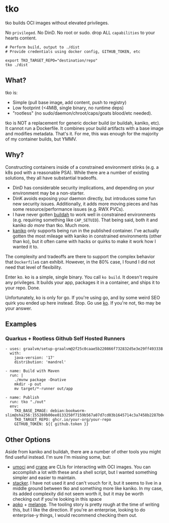# tko

tko builds OCI images without elevated privileges. 

No `privileged`.
No DinD.
No root or sudo.
drop ALL `capabilities` to your hearts content.

```
# Perform build, output to ./dist
# Provide credentials using docker config, GITHUB_TOKEN, etc

export TKO_TARGET_REPO="destination/repo"
tko ./dist
```

## What?

tko is:
- Simple (pull base image, add content, push to registry)
- Low footprint (<4MiB, single binary, no runtime deps)
- "rootless" (no sudo/daemon/chroot/caps/goats blood/etc needed).

tko is NOT a replacement for generic docker build (or buildah, kaniko, etc). It cannot run a Dockerfile. It combines your build artifacts with a base image and modifies metadata. That's it. For me, this was enough for the majority of my container builds, but YMMV.
 
## Why?

Constructing containers inside of a constrained environment stinks (e.g. a k8s pod with a reasonable PSA). While there are a number of existing solutions, they all have substantial tradeoffs.

- DinD has considerable security implications, and depending on your environment may be a non-starter.
- DinK avoids exposing your daemon directly, but introduces some fun new security issues. Additionally, it adds more moving pieces and has some resource/performance issues (e.g. RWX PVCs).
- I have never gotten [buildah](https://github.com/containers/buildah) to work well in constrained environments (e.g. requiring something like `CAP_SETUID`). That being said, both it and kaniko _do more_ than tko. Much more. 
- [kaniko](https://github.com/GoogleContainerTools/kaniko) only supports being run in the published container. I've actually gotten the most mileage with kaniko in constrained environments (other than ko), but it often came with hacks or quirks to make it work how I wanted it to.

The complexity and tradeoffs are there to support the complex behavior that `Dockerfile`s can exhibit. However, in the 80% case, I found I did not need that level of flexibility.

Enter ko. ko is a simple, single binary. You call `ko build`. It doesn't require any privileges. It builds your app, packages it in a container, and ships it to your repo. Done.

Unfortunately, ko is only for go. If you're using go, and by some weird SEO quirk you ended up here instead. Stop. Go use [ko](https://ko.build). If you're not, tko may be your answer.

## Examples

### Quarkus + Rootless Github Self Hosted Runners

```
- uses: graalvm/setup-graalvm@2f25c0caae5b220866f732832d5e3e29ff493338
  with:
    java-version: '17'
    distribution: 'mandrel'
    
- name: Build with Maven
  run: |
    ./mvnw package -Dnative
    mkdir -p out
    mv target/*-runner out/app

- name: Publish
  run: tko "./out"
  env:
    TKO_BASE_IMAGE: debian:bookworm-slim@sha256:155280b00ee0133250f7159b567a07d7cd03b1645714c3a7458b2287b0ca83cb
    TKO_TARGET_REPO: ghcr.io/your-org/your-repo
    GITHUB_TOKEN: ${{ github.token }}
```

## Other Options

Aside from kaniko and buildah, there are a number of other tools you might find useful instead. I'm sure I'm missing some, but:

- [umoci](https://umo.ci/) and [crane](https://github.com/google/go-containerregistry/blob/main/cmd/crane/README.md) are CLIs for interacting with OCI images. You can accomplish a lot with these and a shell script, but I wanted something simpler and easier to maintain.
- [stacker](https://github.com/project-stacker/stacker). I have not used it and can't vouch for it, but it seems to live in a middle ground between tko and something more like kaniko. In my case, its added complexity did not seem worth it, but it may be worth checking out if you're looking in this space
- [apko](https://github.com/chainguard-dev/apko) + [melange](https://github.com/chainguard-dev/melange). The tooling story is pretty rough at the time of writing this, but I like the direction. If you're an enterprise, looking to do enterprise-y things, I would recommend checking them out.
